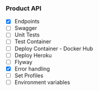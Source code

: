### Product API

- [X] Endpoints
- [ ] Swagger
- [ ] Unit Tests
- [ ] Test Container
- [ ] Deploy Container - Docker Hub
- [ ] Deploy Heroku
- [ ] Flyway
- [X] Error handling
- [ ] Set Profiles
- [ ] Environment variables